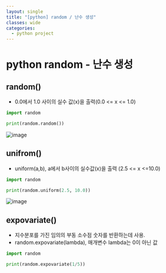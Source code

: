 ```yaml
---
layout: single
title: "[python] random / 난수 생성"
classes: wide
categories:
  - python project
---
```


# python random - 난수 생성  
## random()  
 + 0.0에서 1.0 사이의 실수 값(x)을 출력(0.0 <= x <= 1.0)  
  
```python
import random

print(random.random())
```
![image](https://github.com/kig2929kig/kig2929kig.github.io/assets/47412229/53f3f6d3-d6af-4b43-bf48-6e3557454f54)  

## unifrom()    
 + uniform(a,b), a에서 b사이의 실수값(x)을 출력 (2.5 <= x <=10.0)
       
```python  
import random

print(random.uniform(2.5, 10.0))
```
![image](https://github.com/kig2929kig/kig2929kig.github.io/assets/47412229/f13d9786-32f5-4708-9d21-2dfdf943d87e)  

## expovariate()    
 + 지수분포를 가진 임의의 부동 소수점 숫자를 반환하는데 사용.    
 + random.expovariate(lambda), 매개변수 lambda는 0이 아닌 값

```python
import random

print(random.expovariate(1/5))
```
 
